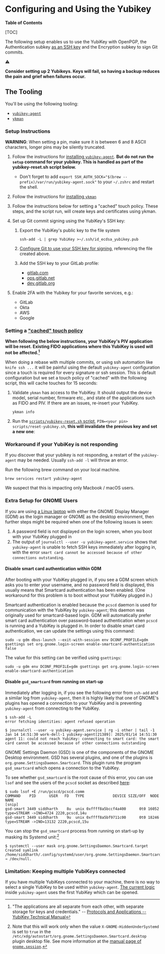 # Configuring and Using the Yubikey

**Table of Contents**

[TOC]

The following setup enables us to use the YubiKey with OpenPGP, the Authentication subkey [as an SSH key](https://developers.yubico.com/PGP/SSH_authentication/) and the Encryption subkey to sign Git commits.

:warning:

**Consider setting up 2 Yubikeys.  Keys will fail, so having a backup reduces the pain and grief when failures occur.**

## The Tooling

You'll be using the following tooling:

* [`yubikey-agent`](https://github.com/FiloSottile/yubikey-agent)
* [`ykman`](https://docs.yubico.com/software/yubikey/tools/ykman/)

### Setup Instructions

**WARNING**: When setting a pin, make sure it is between 6 and 8 ASCII characters, longer pins may be silently truncated.

1. Follow the instructions for [installing `yubikey-agent`](https://github.com/FiloSottile/yubikey-agent#installation). **But do not run the `setup` command for your yubikey. This is handled as part of the yubikey-reset.sh script below.**
   * Don't forget to add `export SSH_AUTH_SOCK="$(brew --prefix)/var/run/yubikey-agent.sock"` to your `~/.zshrc` and restart the shell.
1. Follow the instructions for [installing `ykman`](https://docs.yubico.com/software/yubikey/tools/ykman/)
1. Follow the instructions below for setting a "cached" touch policy. These steps, and the script run, will create keys and certificates using ykman.
1. Set up Git commit signing using the YubiKey's SSH key:

   1. Export the YubiKey's public key to the file system

      ```shell
      ssh-add -L | grep YubiKey >~/.ssh/id_ecdsa_yubikey.pub
      ```

   1. [Configure Git to use your SSH key for signing](https://docs.gitlab.com/ee/user/project/repository/signed_commits/ssh.html#configure-git-to-sign-commits-with-your-ssh-key), referencing the file created above.
   1. Add the SSH key to your GitLab profile:
      * [gitlab.com](https://gitlab.com/-/user_settings/ssh_keys)
      * [ops.gitlab.net](https://ops.gitlab.net/-/user_settings/ssh_keys)
      * [dev.gitlab.org](https://dev.gitlab.org/-/user_settings/ssh_keys/)

1. Enable 2FA with the Yubikey for your favorite services, e.g.:
   * GitLab
   * Okta
   * AWS
   * Google

### Setting a ["cached" touch policy](https://docs.yubico.com/yesdk/users-manual/application-piv/pin-touch-policies.html)

**When following the below instructions, your YubiKey's PIV application will be reset. Existing FIDO
applications where this YubiKey is used will not be affected.[^1]**

When doing a rebase with multiple commits, or using ssh automation like `knife ssh ...` it will be painful using the default `yubikey-agent` configuration since a touch is required for every signature or ssh session.
This is default configuration but we set a touch policy of "cached" with the following script, this will cache touches for 15 seconds:

1. Validate `ykman` has access to the YubiKey. It should output the device model, serial number, firmware etc.,
   and state of the applications such as FIDO and PIV.  If there are an issues, re-insert your YubiKey.

   ```shell
   ykman info
   ```

1. Run the [`scripts/yubikey-reset.sh` script](https://gitlab.com/gitlab-com/runbooks/-/blob/master/scripts/reset-yubikey.sh), `PIN=<your pin> scripts/reset-yubikey.sh`, **this will invalidate the previous key and set a new one**:

### Workaround if your YubiKey is not responding

If you discover that your yubikey is not responding, a restart of the `yubikey-agent` may be needed. Usually `ssh-add -l` will throw an error.

Run the following brew command on your local machine.

```
brew services restart yubikey-agent
```

We suspect that this is impacting only Macbook / macOS users.

### Extra Setup for GNOME Users

If you are using [a Linux laptop](https://handbook.gitlab.com/handbook/tools-and-tips/linux/) with
either the GNOME Display Manager (GDM) as the login manager or GNOME as the desktop environment,
then further steps might be required when one of the following issues is seen:

1. A password field is not displayed on the login screen, when you boot with your YubiKey plugged in
2. The output of `journalctl --user -u yubikey-agent.service` shows that `yubikey-agent` is unable
   to fetch SSH keys immediately after logging in, with the error `smart card cannot be accessed
   because of other connections outstanding`.

#### Disable smart card authentication within GDM

After booting with your YubiKey plugged in, if you see a GDM screen which asks you to enter your
username, and no password field is displayed, this usually means that Smartcard authentication has
been enabled. (One workaround for this problem is to boot without your YubiKey plugged in.)

Smartcard authentication is enabled because the `pcscd` daemon is used for communication with the
YubiKey by `yubikey-agent`; this daemon was originally used for smartcard-based login. GDM will
automatically prefer smart card authentication over password-based authentication when `pcscd` is
running and a YubiKey is plugged in. In order to disable smart card authentication, we can update
the settings using this command:

``` shell
sudo -u gdm dbus-launch --exit-with-session env DCONF_PROFILE=gdm gsettings set org.gnome.login-screen enable-smartcard-authentication false
```

The value for this setting can be verified using `gsettings`:

``` shell
sudo -u gdm env DCONF_PROFILE=gdm gsettings get org.gnome.login-screen enable-smartcard-authentication
```

#### Disable `gsd_smartcard` from running on start-up

Immediately after logging in, if you see the following error from `ssh-add` and a similar log from
`yubikey-agent`, then it is highly likely that one of GNOME's plugins has opened a connection to
your YubiKey and is preventing `yubikey-agent` from connecting to the YubiKey.

``` shell
$ ssh-add -L
error fetching identities: agent refused operation

$ journalctl --user -u yubikey-agent.service | rg -i other | tail -1
Jan 14 14:51:30 work-dell-1 yubikey-agent[21389]: 2025/01/14 14:51:30 agent 11: could not reach YubiKey: connecting to smart card: the smart card cannot be accessed because of other connections outstanding
```

GNOME Settings Daemon (GSD) is one of the components of the GNOME Desktop environment.  GSD has
several plugins, and one of the plugins is `org.gnome.SettingsDaemon.Smartcard`. This plugin runs
the program `gsd_smartcard` which opens a connection to the YubiKey.

To see whether `gsd_smartcard` is the root cause of this error, you can use `lsof` and see the users
of the `pcscd` socket as described
[here](https://github.com/FiloSottile/yubikey-agent/issues/111#issuecomment-2478402886):

``` shell
$ sudo lsof +E /run/pcscd/pcscd.comm
COMMAND    PID      USER   FD   TYPE             DEVICE SIZE/OFF  NODE NAME
[snip]
gsd-smart 3449 siddharth    8u  unix 0xffff8a5bccf4a400      0t0 16052 type=STREAM ->INO=4724 2220,pcscd,14u
gsd-smart 3449 siddharth    9u  unix 0xffff8a5bf9711c00      0t0 18246 type=STREAM ->INO=13132 2220,pcscd,15u
```

You can stop the `gsd_smartcard` process from running on start-up by masking its Systemd unit:[^2]

``` shell
$ systemctl --user mask org.gnome.SettingsDaemon.Smartcard.target
Created symlink /home/siddharth/.config/systemd/user/org.gnome.SettingsDaemon.Smartcard.target → /dev/null.
```

### Limitation: Keeping multiple YubiKeys connected

If you have multiple YubiKeys connected to your machine, there is no way to select a single YubiKey
to be used within `yubikey-agent`. [The current
logic](https://github.com/FiloSottile/yubikey-agent/blob/2e5376c5ec006250c12c1b6de65fa91de9afe687/main.go#L195-L196)
inside `yubikey-agent` uses the first YubiKey which can be opened.

[^1]: "The applications are all separate from each other, with separate storage for keys and
    credentials." -- [Protocols and Applications -- YubiKey Technical
    Manual](https://docs.yubico.com/hardware/yubikey/yk-tech-manual/yk5-apps.html)

[^2]: Note that this will work only when the value `X-GNOME-HiddenUnderSystemd` is set to `true` in
    the `/etc/xdg/autostart/org.gnome.SettingsDaemon.Smartcard.desktop` plugin desktop file. See
    more information at the [manual page of
    `gnome.session`](https://man.archlinux.org/man/gnome-session.1.en).
